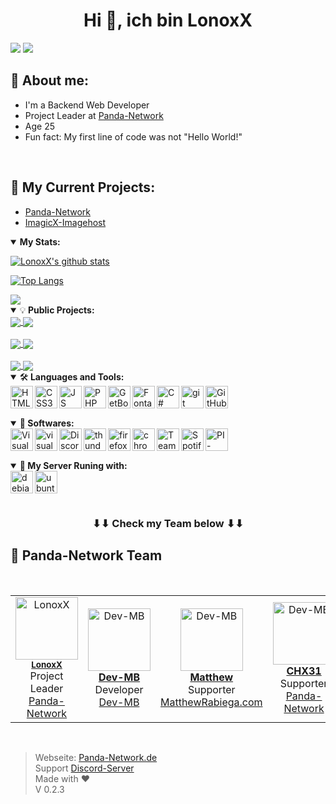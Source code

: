 <h1 align="center">Hi 👋, ich bin LonoxX</h1>

[![](https://komarev.com/ghpvc/?username=LonoxX&color=0d1627)](https://pnnet.dev/github)
![](https://hit.yhype.me/github/profile?user_id=35597628)
## 💬 About me:
- I'm a Backend Web Developer
- Project Leader at <a href="https://panda-network.de">Panda-Network</a>
- Age 25
- Fun fact: My first line of code was not "Hello World!"
<br>

## 📕 My Current Projects: 
- <a href="https://panda-network.de/">Panda-Network<a>
- <a href="https://imagicx.de/">ImagicX-Imagehost</a>


<details open>
  <summary><b>My Stats:</b></summary>

  [![LonoxX's github stats](https://github-readme-stats.vercel.app/api?username=LonoxX&theme=dark&show_icons=true)](https://github.com/LonoxX)

  [![Top Langs](https://github-readme-stats.vercel.app/api/top-langs/?username=LonoxX&layout=compact&theme=dark&show_icons=true)](https://github.com/LonoxX)

  <a href="https://github.com/LonoxX/">
    <img align="center" src="https://github-readme-stats.vercel.app/api/wakatime?username=LonoxX&layout=compact&theme=dark" />
  </a>
</details>

<details open>
  <summary>💡<b> Public Projects:</b> </summary>

  <a href="https://github.com/PNPanda-Network/Coming-Soon-Template">
    <img align="center" src="https://github-readme-stats.vercel.app/api/pin/?username=PNPanda-Network&repo=Coming-Soon-Template&theme=dark&show_icons=true" />
  </a>

  <a href="https://github.com/PNPanda-Network/Shoutcast-Proxy">
    <img align="center" src="https://github-readme-stats.vercel.app/api/pin/?username=PNPanda-Network&repo=Shoutcast-Proxy&theme=dark&show_icons=true" />
  </a>
  <br><br>

  <a href="https://github.com/LonoxX/MOTD">
    <img align="center" src="https://github-readme-stats.vercel.app/api/pin/?username=LonoxX&repo=Customize-MOTD&theme=dark&show_icons=true" />
  </a>

  <a href="https://github.com/LonoxX/Database-Backup-Script">
    <img align="center" src="https://github-readme-stats.vercel.app/api/pin/?username=LonoxX&repo=Database-Backup-Script&theme=dark&show_icons=true" />
  </a>
  <br><br>

  <a href="https://github.com/LonoxX/htaccess-test">
    <img align="center" src="https://github-readme-stats.vercel.app/api/pin/?username=LonoxX&repo=htaccess-test&theme=dark&show_icons=true" />
  </a>

  <a href="https://github.com/PNPanda-Network/Webradio-Streaming-Alexa-Skill">
    <img align="center" src="https://github-readme-stats.vercel.app/api/pin/?username=PNPanda-Network&repo=Webradio-Streaming-Alexa-Skill&theme=dark&show_icons=true" />
  </a>

</details>

<details open>
  <summary>🛠️<b> Languages and Tools:</b> </summary>
  <a href="https://www.w3schools.com/html/" target="_blank"><img align="left" alt="HTML5" width="36px" src="https://cdn.panda-network.de/img/logos/HTML5.png" /></a>
  <a href="https://www.w3schools.com/css/" target="_blank"><img align="left" alt="CSS3" width="36px" src="https://cdn.panda-network.de/img/logos/CSS3.png" /></a>
  <a href="https://www.w3schools.com/js/" target="_blank"><img align="left" alt="JS" width="36px" src="https://cdn.panda-network.de/img/logos/JS.png" /></a>
  <a href="https://www.w3schools.com/php/" target="_blank"><img align="left" alt="PHP" width="36px" src="https://cdn.panda-network.de/img/logos/PHP.png" /></a>
  <a href="https://getbootstrap.com" target="_blank"> <img align="left" alt="GetBootstrap" width="36px" src="https://cdn.mbdev.cc/cdn/github/getbootstrap.png" /></a>
  <a href="https://fontawesome.com" target="_blank"> <img align="left" alt="Fontawesome" width="36px" src="https://cdn.mbdev.cc/cdn/github/fontawesome.png" /></a>
  <a href="https://docs.microsoft.com/de-de/dotnet/csharp/tour-of-csharp/" target="_blank"><img align="left" alt="C#" width="36px" src="https://cdn.panda-network.de/img/logos/CSHARP.png"></a>
  <a href="https://git-scm.com/" target="_blank"> <img align="left" alt="git" width="36px"  src="https://cdn.panda-network.de/img/logos/git.png" /></a>
  <a href="https://github.com/LonoxX/" target="_blank"> <img align="left" alt="GitHub" width="36px" src="https://cdn.panda-network.de/img/logos/github.png" /></a>
</details>
<br /><br /><br />

<details open>
  <summary>💾<b> Softwares:</b> </summary>
  <a href="https://code.visualstudio.com/" target="_blank"><img align="left" alt="Visual Studio Code" width="36px" src="https://cdn.panda-network.de/img/logos/vscode.png" /></a>
  <a href="https://visualstudio.microsoft.com/de/" target="_blank"> <img align="left" alt="visualstudio" width="36px"src="https://cdn.panda-network.de/img/logos/vs.png" /></a>
  <a href="https://discord.com/" target="_blank"> <img align="left" alt="Discord" width="36px" src="https://cdn.panda-network.de/img/logos/discord.png" /></a>
  <a href="https://www.thunderbird.net" target="_blank"> <img align="left" alt="thunderbird" width="36px" src="https://cdn.panda-network.de/img/logos/thunderbird.png" /></a>
  <a href="https://www.mozilla.org/" target="_blank"> <img align="left" alt="firefox" width="36px" src="https://cdn.panda-network.de/img/logos/firefox.png" /></a>
  <a href="https://www.google.com/intl/de_de/chrome/" target="_blank"> <img align="left" alt="chrome" width="36px" src="https://cdn.panda-network.de/img/logos/chrome.png" /></a>
  <a href="https://www.teamspeak.com/" target="_blank"> <img align="left" alt="TeamSpeak" width="36px" src="https://cdn.panda-network.de/img/logos/teamspeak.png" /></a>
  <a href="https://www.spotify.com/" target="_blank"> <img align="left" alt="Spotify" width="36px" src="https://cdn.panda-network.de/img/logos/spotify.png" /></a>
  <a href="https://www.spotify.com/" target="_blank"> <img align="left" alt="PI-Hole" width="36px" src="https://upload.wikimedia.org/wikipedia/commons/0/00/Pi-hole_Logo.png" /></a>
      
</details>
<br /><br /><br />

<details open>
  <summary>🤖<b> My Server Runing with:</b> </summary>
  <a href="https://www.debian.org/" target="_blank"><img align="left" alt="debian" width="36px"
      src="https://cdn.panda-network.de/img/logos/debian.png" /></a>
  <a href="https://ubuntu.com/" target="_blank"><img align="left" alt="ubuntu" width="36px"
      src="https://cdn.panda-network.de/img/logos/ubuntu.png" /></a>
</details>
<br /><br /><br />


<h3 align="center">
  ⬇⬇ Check my Team below ⬇⬇
</h3>

## 🐼 Panda-Network Team

<table>
  <tr>
    <td align="center">
      <a href="https://github.com/LonoxX"><img src="https://avatars3.githubusercontent.com/u/35597628?v=4" width="100px;" alt="LonoxX" /></a><br />
      <sub><b><a href="https://github.com/LonoxX">LonoxX</b></a></sub><br />Project Leader<br /><a href="https://panda-network.de/">Panda-Network</a>
    </td>
    <br>
    <td align="center">
      <a href="https://github.com/dev-mb"><img src="https://avatars3.githubusercontent.com/u/50833616?v=4" width="100px;" alt="Dev-MB" /><br />
        <sub><b><a href="https://github.com/dev-mb">Dev-MB</b></a></sub><br />Developer<br /><a  href="https://dev-mb.dev/">Dev-MB</a>
    </td>
    <td align="center">
      <a href="https://github.com/matthewrabiega"><img src="https://avatars.githubusercontent.com/u/69539728?v=4" width="100px;" alt="Dev-MB" /><br />
        <sub><b><a href="https://github.com/matthewrabiega">Matthew</b></a></sub><br />Supporter<br /><a  href="https://matthewrabiega.com">MatthewRabiega.com</a>
    </td>
    <td align="center">
      <a href="https://github.com/YourLifeRPG"><img src="https://avatars.githubusercontent.com/u/76496942?v=4" width="100px;" alt="Dev-MB" /><br />
        <sub><b><a href="https://github.com/YourLifeRPG">CHX31</b></a></sub><br />Supporter<br /><a href="https://panda-network.de/">Panda-Network</a>
    </td>
  </tr>
</table>
<br>

> Webseite: [Panda-Network.de](https://panda-network.de) \
> Support [Discord-Server](https://discord.gg/z8ScRvf) \
> Made with :heart: <br>
> V 0.2.3 <br>

